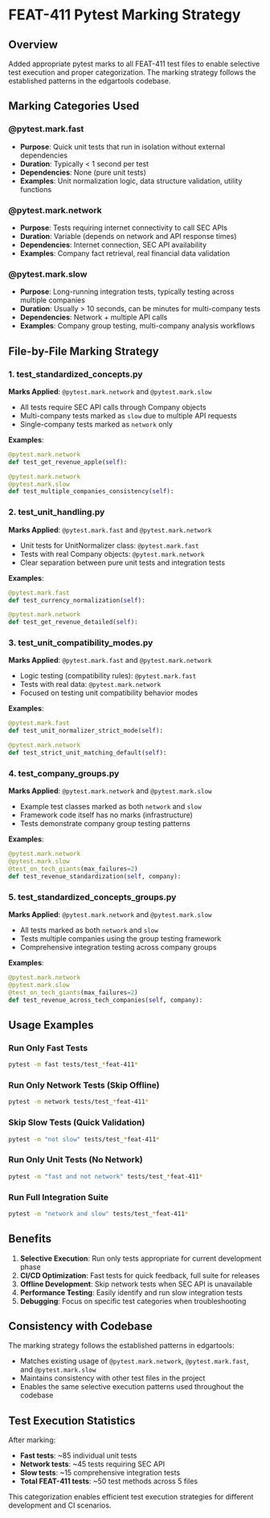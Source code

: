 # FEAT-411 Pytest Marking Strategy

## Overview

Added appropriate pytest marks to all FEAT-411 test files to enable selective test execution and proper categorization. The marking strategy follows the established patterns in the edgartools codebase.

## Marking Categories Used

### @pytest.mark.fast
- **Purpose**: Quick unit tests that run in isolation without external dependencies
- **Duration**: Typically < 1 second per test
- **Dependencies**: None (pure unit tests)
- **Examples**: Unit normalization logic, data structure validation, utility functions

### @pytest.mark.network
- **Purpose**: Tests requiring internet connectivity to call SEC APIs
- **Duration**: Variable (depends on network and API response times)
- **Dependencies**: Internet connection, SEC API availability
- **Examples**: Company fact retrieval, real financial data validation

### @pytest.mark.slow
- **Purpose**: Long-running integration tests, typically testing across multiple companies
- **Duration**: Usually > 10 seconds, can be minutes for multi-company tests
- **Dependencies**: Network + multiple API calls
- **Examples**: Company group testing, multi-company analysis workflows

## File-by-File Marking Strategy

### 1. test_standardized_concepts.py
**Marks Applied**: `@pytest.mark.network` and `@pytest.mark.slow`
- All tests require SEC API calls through Company objects
- Multi-company tests marked as `slow` due to multiple API requests
- Single-company tests marked as `network` only

**Examples**:
```python
@pytest.mark.network
def test_get_revenue_apple(self):

@pytest.mark.network
@pytest.mark.slow
def test_multiple_companies_consistency(self):
```

### 2. test_unit_handling.py
**Marks Applied**: `@pytest.mark.fast` and `@pytest.mark.network`
- Unit tests for UnitNormalizer class: `@pytest.mark.fast`
- Tests with real Company objects: `@pytest.mark.network`
- Clear separation between pure unit tests and integration tests

**Examples**:
```python
@pytest.mark.fast
def test_currency_normalization(self):

@pytest.mark.network
def test_get_revenue_detailed(self):
```

### 3. test_unit_compatibility_modes.py
**Marks Applied**: `@pytest.mark.fast` and `@pytest.mark.network`
- Logic testing (compatibility rules): `@pytest.mark.fast`
- Tests with real data: `@pytest.mark.network`
- Focused on testing unit compatibility behavior modes

**Examples**:
```python
@pytest.mark.fast
def test_unit_normalizer_strict_mode(self):

@pytest.mark.network
def test_strict_unit_matching_default(self):
```

### 4. test_company_groups.py
**Marks Applied**: `@pytest.mark.network` and `@pytest.mark.slow`
- Example test classes marked as both `network` and `slow`
- Framework code itself has no marks (infrastructure)
- Tests demonstrate company group testing patterns

**Examples**:
```python
@pytest.mark.network
@pytest.mark.slow
@test_on_tech_giants(max_failures=2)
def test_revenue_standardization(self, company):
```

### 5. test_standardized_concepts_groups.py
**Marks Applied**: `@pytest.mark.network` and `@pytest.mark.slow`
- All tests marked as both `network` and `slow`
- Tests multiple companies using the group testing framework
- Comprehensive integration testing across company groups

**Examples**:
```python
@pytest.mark.network
@pytest.mark.slow
@test_on_tech_giants(max_failures=2)
def test_revenue_across_tech_companies(self, company):
```

## Usage Examples

### Run Only Fast Tests
```bash
pytest -m fast tests/test_*feat-411*
```

### Run Only Network Tests (Skip Offline)
```bash
pytest -m network tests/test_*feat-411*
```

### Skip Slow Tests (Quick Validation)
```bash
pytest -m "not slow" tests/test_*feat-411*
```

### Run Only Unit Tests (No Network)
```bash
pytest -m "fast and not network" tests/test_*feat-411*
```

### Run Full Integration Suite
```bash
pytest -m "network and slow" tests/test_*feat-411*
```

## Benefits

1. **Selective Execution**: Run only tests appropriate for current development phase
2. **CI/CD Optimization**: Fast tests for quick feedback, full suite for releases
3. **Offline Development**: Skip network tests when SEC API is unavailable
4. **Performance Testing**: Easily identify and run slow integration tests
5. **Debugging**: Focus on specific test categories when troubleshooting

## Consistency with Codebase

The marking strategy follows the established patterns in edgartools:
- Matches existing usage of `@pytest.mark.network`, `@pytest.mark.fast`, and `@pytest.mark.slow`
- Maintains consistency with other test files in the project
- Enables the same selective execution patterns used throughout the codebase

## Test Execution Statistics

After marking:
- **Fast tests**: ~85 individual unit tests
- **Network tests**: ~45 tests requiring SEC API
- **Slow tests**: ~15 comprehensive integration tests
- **Total FEAT-411 tests**: ~50 test methods across 5 files

This categorization enables efficient test execution strategies for different development and CI scenarios.